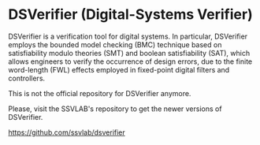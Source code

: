 # DSVerifier (Digital-Systems Verifier)

DSVerifier is a verification tool for digital systems.
In particular, DSVerifier employs the bounded model checking (BMC) technique
based on satisfiability modulo theories (SMT) and boolean satisfiability (SAT),
which allows engineers to verify the occurrence of design errors,
due to the finite word-length (FWL) effects employed in fixed-point digital filters
and controllers.

This is not the official repository for DSVerifier anymore. 

Please, visit the SSVLAB's repository to get the newer versions of DSVerifier.

https://github.com/ssvlab/dsverifier
